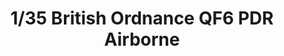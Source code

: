 ---
layout: product
title: "1/35 British Ordnance QF6 PDR Airborne"
price: "4200" 
desc: "Maketa"
img_path: "/assets/img/AFV35219.webp"
brand: "N/A"
available: false
special_offer: false
new: false
soon: false
cat: "010000"
subcat: "015100"
subsubcat: "0N/A"
sifra: "AFV35219"
popular: false
spec: false
---